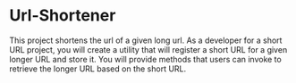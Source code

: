 # Url-Shortener
This project shortens the url of a given long url.
As a developer for a short URL project, you will create a utility that will register a short URL for a given longer URL and store it. You will provide methods that users can invoke to retrieve the longer URL based on the short URL.

